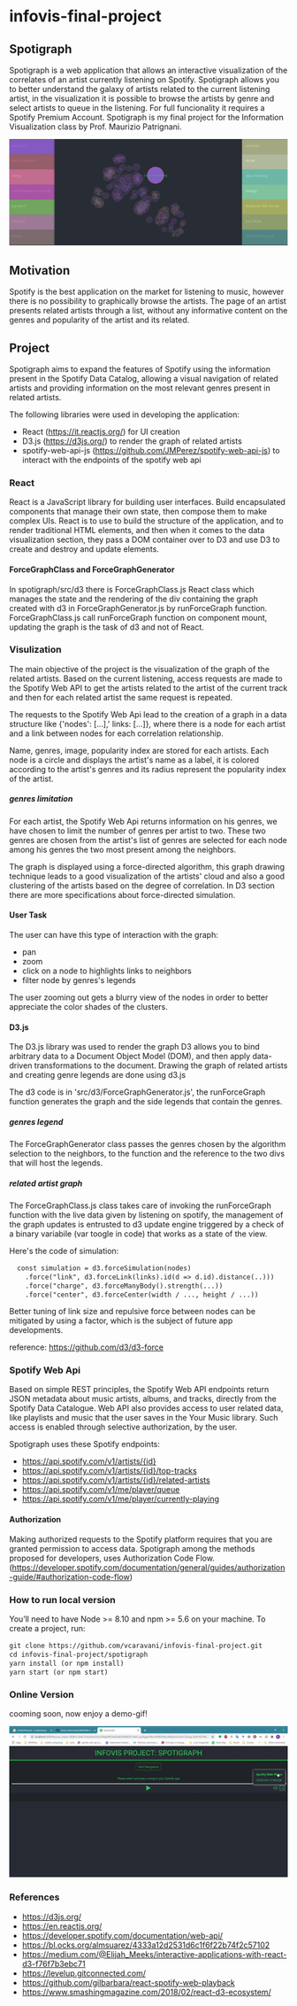 # infovis-final-project


## Spotigraph

Spotigraph is a web application that allows an interactive visualization of the correlates of an artist currently listening on Spotify. 
Spotigraph allows you to better understand the galaxy of artists related to the current listening artist, in the visualization it is possible to browse the artists by genre and select artists to queue in the listening. For full funcionality it requires a Spotify Premium Account.
Spotigraph is my final project for the Information Visualization class by Prof. Maurizio Patrignani.

![alt text](https://github.com/vcaravani/infovis-final-project/blob/main/spotigraph.jpg?raw=true)


## Motivation
Spotify is the best application on the market for listening to music, however there is no possibility to graphically browse the artists. The page of an artist presents related artists through a list, without any informative content on the genres and popularity of the artist and its related.

## Project
Spotigraph aims to expand the features of Spotify using the information present in the Spotify Data Catalog, allowing a visual navigation of related artists and providing information on the most relevant genres present in related artists.

The following libraries were used in developing the application:
- React (https://it.reactjs.org/) for UI creation
- D3.js (https://d3js.org/) to render the graph of related artists
- spotify-web-api-js (https://github.com/JMPerez/spotify-web-api-js) to interact with the endpoints of the spotify web api


### React

React is a JavaScript library for building user interfaces. Build encapsulated components that manage their own state, then compose them to make complex UIs.
React is to use to build the structure of the application, and to render traditional HTML elements, and then when it comes to the data visualization section, they pass a DOM container over to D3 and use D3 to create and destroy and update elements.

#### ForceGraphClass and ForceGraphGenerator

In spotigraph/src/d3 there is ForceGraphClass.js React class which manages the state and the rendering of the div containing the graph created with d3 in ForceGraphGenerator.js by runForceGraph function. ForceGraphClass.js call runForceGraph function on component mount, updating the graph is the task of d3 and not of React. 
 

### Visulization

The main objective of the project is the visualization of the graph of the related artists. Based on the current listening, access requests are made to the Spotify Web API to get the artists related to the artist of the current track and then for each related artist the same request is repeated.

The requests to the Spotify Web Api lead to the creation of a graph in a data structure like {'nodes': [...],' links: [...]}, where there is a node for each artist and a link between nodes for each correlation relationship.

Name, genres, image, popularity index are stored for each artists. Each node is a circle and displays the artist's name as a label, it is colored according to the artist's genres and its radius represent the popularity index of the artist.

##### genres limitation

For each artist, the Spotify Web Api returns information on his genres, we have chosen to limit the number of genres per artist to two. These two genres are chosen from the artist's list of genres are selected for each node among his genres the two most present among the neighbors.


The graph is displayed using a force-directed algorithm, this graph drawing technique leads to a good visualization of the artists' cloud and also a good clustering of the artists based on the degree of correlation. In D3 section there are more specifications about force-directed simulation.




 #### User Task
 
 The user can have this type of interaction with the graph:
 - pan
 - zoom
 - click on a node to highlights links to neighbors
 - filter node by genres's legends
 
The user zooming out gets a blurry view of the nodes in order to better appreciate the color shades of the clusters.


#### D3.js

The D3.js library was used to render the graph D3 allows you to bind arbitrary data to a Document Object Model (DOM), and then apply data-driven transformations to the document.
Drawing the graph of related artists and creating genre legends are done using d3.js

The d3 code is in 'src/d3/ForceGraphGenerator.js', the runForceGraph function generates the graph and the side legends that contain the genres. 

##### genres legend
The ForceGraphGenerator class passes the genres chosen by the algorithm selection to the neighbors, to the function and the reference to the two divs that will host the legends.


##### related artist graph
The ForceGraphClass.js class takes care of invoking the runForceGraph function with the live data given by listening on spotify, the management of the graph updates is entrusted to d3 update engine triggered by a check of a binary variabile (var toogle in code) that works as a state of the view.

Here's the code of simulation:

```
  const simulation = d3.forceSimulation(nodes)
    .force("link", d3.forceLink(links).id(d => d.id).distance(..)))
    .force("charge", d3.forceManyBody().strength(...))
    .force("center", d3.forceCenter(width / ..., height / ...))
```
Better tuning of link size and repulsive force between nodes can be mitigated by using a factor, which is the subject of future app developments.

reference: https://github.com/d3/d3-force


### Spotify Web Api
Based on simple REST principles, the Spotify Web API endpoints return JSON metadata about music artists, albums, and tracks, directly from the Spotify Data Catalogue.
Web API also provides access to user related data, like playlists and music that the user saves in the Your Music library. Such access is enabled through selective authorization, by the user.

Spotigraph uses these Spotify endpoints:
- https://api.spotify.com/v1/artists/{id}
- https://api.spotify.com/v1/artists/{id}/top-tracks
- https://api.spotify.com/v1/artists/{id}/related-artists
- https://api.spotify.com/v1/me/player/queue
- https://api.spotify.com/v1/me/player/currently-playing

#### Authorization
Making authorized requests to the Spotify platform requires that you are granted permission to access data. Spotigraph among the methods proposed for developers, uses Authorization Code Flow.
(https://developer.spotify.com/documentation/general/guides/authorization-guide/#authorization-code-flow)



### How to run local version

You’ll need to have Node >= 8.10 and npm >= 5.6 on your machine. To create a project, run:

```
git clone https://github.com/vcaravani/infovis-final-project.git
cd infovis-final-project/spotigraph
yarn install (or npm install)
yarn start (or npm start)
```


### Online Version

cooming soon, now enjoy a demo-gif!

![alt text](https://github.com/vcaravani/infovis-final-project/blob/main/demo_cut.gif?raw=true)



### References

- https://d3js.org/
- https://en.reactjs.org/
- https://developer.spotify.com/documentation/web-api/
- https://bl.ocks.org/almsuarez/4333a12d2531d6c1f6f22b74f2c57102
- https://medium.com/@Elijah_Meeks/interactive-applications-with-react-d3-f76f7b3ebc71
- https://levelup.gitconnected.com/
- https://github.com/gilbarbara/react-spotify-web-playback
- https://www.smashingmagazine.com/2018/02/react-d3-ecosystem/














